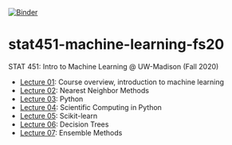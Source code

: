 [![Binder](https://mybinder.org/badge_logo.svg)](https://mybinder.org/v2/gh/rasbt/stat451-machine-learning-fs20/master)

# stat451-machine-learning-fs20

STAT 451: Intro to Machine Learning @ UW-Madison (Fall 2020)

- [Lecture 01](L01): Course overview, introduction to machine learning
- [Lecture 02](L02): Nearest Neighbor Methods
- [Lecture 03](L03): Python
- [Lecture 04](L04): Scientific Computing in Python
- [Lecture 05](L05): Scikit-learn
- [Lecture 06](L06): Decision Trees
- [Lecture 07](L07): Ensemble Methods